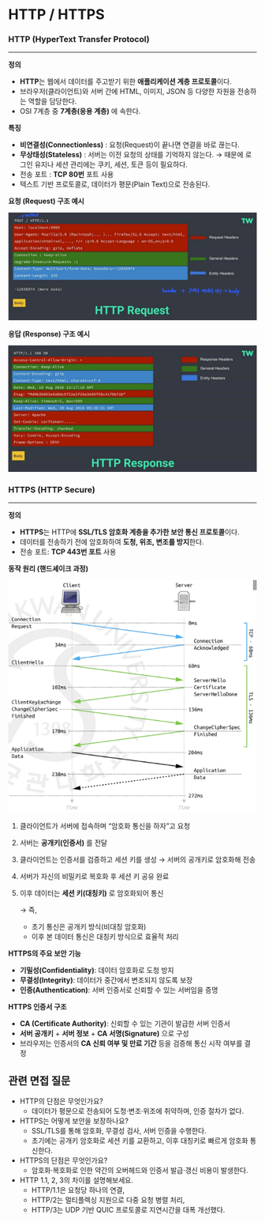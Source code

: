 # HTTP / HTTPS

### HTTP (HyperText Transfer Protocol)

---

**정의**

- **HTTP**는 웹에서 데이터를 주고받기 위한 **애플리케이션 계층 프로토콜**이다.
- 브라우저(클라이언트)와 서버 간에 HTML, 이미지, JSON 등 다양한 자원을 전송하는 역할을 담당한다.
- OSI 7계층 중 **7계층(응용 계층)** 에 속한다.

**특징**

- **비연결성(Connectionless)** : 요청(Request)이 끝나면 연결을 바로 끊는다.
- **무상태성(Stateless)** : 서버는 이전 요청의 상태를 기억하지 않는다.
  → 때문에 로그인 유지나 세션 관리에는 쿠키, 세션, 토큰 등이 필요하다.
- 전송 포트 : **TCP 80번** 포트 사용
- 텍스트 기반 프로토콜로, 데이터가 평문(Plain Text)으로 전송된다.

**요청 (Request) 구조 예시**

![request.png](./images/request.png)

**응답 (Response) 구조 예시**

![response.png](./images/response.png)

### HTTPS (HTTP Secure)

---

**정의**

- **HTTPS**는 HTTP에 **SSL/TLS 암호화 계층을 추가한 보안 통신 프로토콜**이다.
- 데이터를 전송하기 전에 암호화하여 **도청, 위조, 변조를 방지**한다.
- 전송 포트: **TCP 443번 포트** 사용

**동작 원리 (핸드셰이크 과정)**

![tls_handshake.png](./images/tls_handshake.png)

1. 클라이언트가 서버에 접속하며 “암호화 통신을 하자”고 요청
2. 서버는 **공개키(인증서)** 를 전달
3. 클라이언트는 인증서를 검증하고 세션 키를 생성 → 서버의 공개키로 암호화해 전송
4. 서버가 자신의 비밀키로 복호화 후 세션 키 공유 완료
5. 이후 데이터는 **세션 키(대칭키)** 로 암호화되어 통신

   → 즉,

   - 초기 통신은 공개키 방식(비대칭 암호화)
   - 이후 본 데이터 통신은 대칭키 방식으로 효율적 처리

**HTTPS의 주요 보안 기능**

- **기밀성(Confidentiality)**: 데이터 암호화로 도청 방지
- **무결성(Integrity)**: 데이터가 중간에서 변조되지 않도록 보장
- **인증(Authentication)**: 서버 인증서로 신뢰할 수 있는 서버임을 증명

**HTTPS 인증서 구조**

- **CA (Certificate Authority)**: 신뢰할 수 있는 기관이 발급한 서버 인증서
- **서버 공개키** + **서버 정보** + **CA 서명(Signature)** 으로 구성
- 브라우저는 인증서의 **CA 신뢰 여부 및 만료 기간** 등을 검증해 통신 시작 여부를 결정

## 관련 면접 질문

- HTTP의 단점은 무엇인가요?
  - 데이터가 평문으로 전송되어 도청·변조·위조에 취약하며, 인증 절차가 없다.
- HTTPS는 어떻게 보안을 보장하나요?
  - SSL/TLS를 통해 암호화, 무결성 검사, 서버 인증을 수행한다.
  - 초기에는 공개키 암호화로 세션 키를 교환하고, 이후 대칭키로 빠르게 암호화 통신한다.
- HTTPS의 단점은 무엇인가요?
  - 암호화·복호화로 인한 약간의 오버헤드와 인증서 발급·갱신 비용이 발생한다.
- HTTP 1.1, 2, 3의 차이를 설명해보세요.
  - HTTP/1.1은 요청당 하나의 연결,
  - HTTP/2는 멀티플렉싱 지원으로 다중 요청 병렬 처리,
  - HTTP/3는 UDP 기반 QUIC 프로토콜로 지연시간을 대폭 개선했다.
